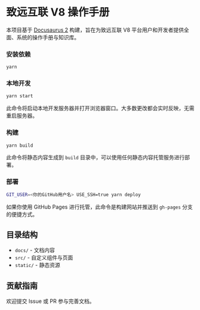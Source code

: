# 致远互联 V8 操作手册

本项目基于 [Docusaurus 2](https://docusaurus.io/) 构建，旨在为致远互联 V8 平台用户和开发者提供全面、系统的操作手册与知识库。

### 安装依赖

```bash
yarn
```

### 本地开发

```bash
yarn start
```

此命令将启动本地开发服务器并打开浏览器窗口。大多数更改都会实时反映，无需重启服务器。

### 构建

```bash
yarn build
```

此命令将静态内容生成到 `build` 目录中，可以使用任何静态内容托管服务进行部署。

### 部署

```bash
GIT_USER=<你的GitHub用户名> USE_SSH=true yarn deploy
```

如果你使用 GitHub Pages 进行托管，此命令是构建网站并推送到 `gh-pages` 分支的便捷方式。

## 目录结构

- `docs/` - 文档内容
- `src/` - 自定义组件与页面
- `static/` - 静态资源

## 贡献指南

欢迎提交 Issue 或 PR 参与完善文档。
